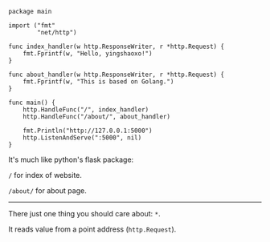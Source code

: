 ```
package main

import ("fmt"
        "net/http")

func index_handler(w http.ResponseWriter, r *http.Request) {
    fmt.Fprintf(w, "Hello, yingshaoxo!")
}

func about_handler(w http.ResponseWriter, r *http.Request) {
    fmt.Fprintf(w, "This is based on Golang.")
}

func main() {
    http.HandleFunc("/", index_handler)
    http.HandleFunc("/about/", about_handler)

    fmt.Println("http://127.0.0.1:5000")
    http.ListenAndServe(":5000", nil)
}
```

It's much like python's flask package:

`/` for index of website.

`/about/` for about page.
___

There just one thing you should care about: `*`.

It reads value from a point address (`http.Request`).